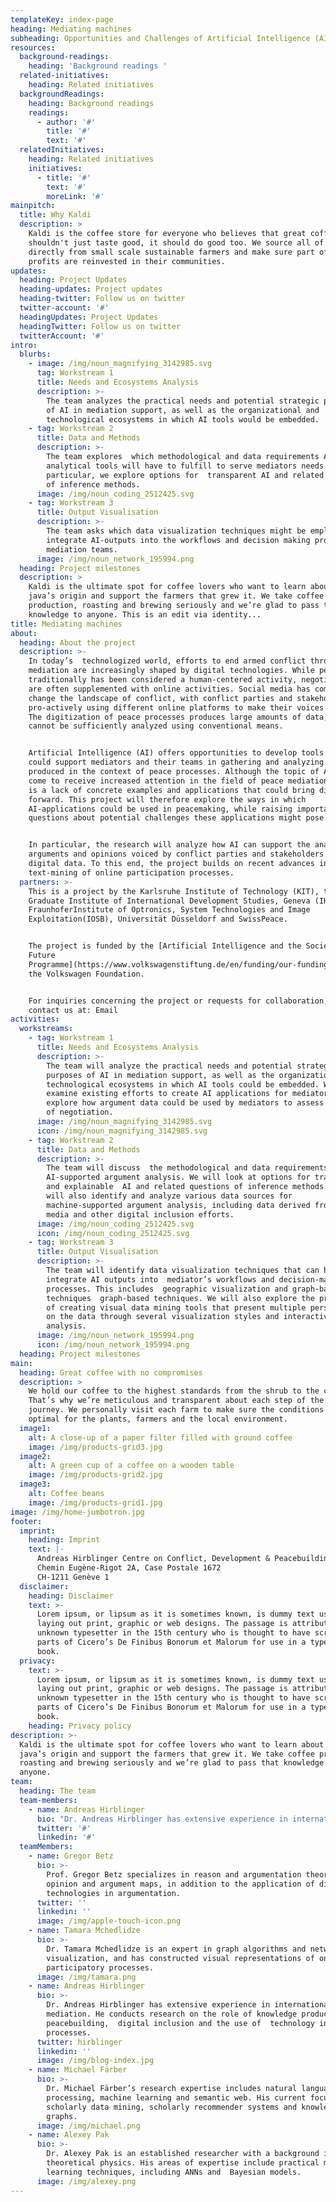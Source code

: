 ```yaml
---
templateKey: index-page
heading: Mediating machines
subheading: Opportunities and Challenges of Artificial Intelligence (AI) in Peacemaking
resources:
  background-readings:
    heading: 'Background readings '
  related-initiatives:
    heading: Related initiatives
  backgroundReadings:
    heading: Background readings
    readings:
      - author: '#'
        title: '#'
        text: '#'
  relatedInitiatives:
    heading: Related initiatives
    initiatives:
      - title: '#'
        text: '#'
        moreLink: '#'
mainpitch:
  title: Why Kaldi
  description: >
    Kaldi is the coffee store for everyone who believes that great coffee
    shouldn't just taste good, it should do good too. We source all of our beans
    directly from small scale sustainable farmers and make sure part of the
    profits are reinvested in their communities.
updates:
  heading: Project Updates
  heading-updates: Project updates
  heading-twitter: Follow us on twitter
  twitter-account: '#'
  headingUpdates: Project Updates
  headingTwitter: Follow us on twitter
  twitterAccount: '#'
intro:
  blurbs:
    - image: /img/noun_magnifying_3142985.svg
      tag: Workstream 1
      title: Needs and Ecosystems Analysis
      description: >-
        The team analyzes the practical needs and potential strategic purposes
        of AI in mediation support, as well as the organizational and
        technological ecosystems in which AI tools would be embedded. 
    - tag: Workstream 2
      title: Data and Methods
      description: >-
        The team explores  which methodological and data requirements AI-driven
        analytical tools will have to fulfill to serve mediators needs. In
        particular, we explore options for  transparent AI and related questions
        of inference methods.
      image: /img/noun_coding_2512425.svg
    - tag: Workstream 3
      title: Output Visualisation
      description: >-
        The team asks which data visualization techniques might be employed to
        integrate AI-outputs into the workflows and decision making processes of
        mediation teams.
      image: /img/noun_network_195994.png
  heading: Project milestones
  description: >
    Kaldi is the ultimate spot for coffee lovers who want to learn about their
    java’s origin and support the farmers that grew it. We take coffee
    production, roasting and brewing seriously and we’re glad to pass that
    knowledge to anyone. This is an edit via identity...
title: Mediating machines
about:
  heading: About the project
  description: >-
    In today’s  technologized world, efforts to end armed conflict through
    mediation are increasingly shaped by digital technologies. While peacemaking
    traditionally has been considered a human-centered activity, negotiations
    are often supplemented with online activities. Social media has come to
    change the landscape of conflict, with conflict parties and stakeholders
    pro-actively using different online platforms to make their voices heard.
    The digitization of peace processes produces large amounts of data, which
    cannot be sufficiently analyzed using conventional means.


    Artificial Intelligence (AI) offers opportunities to develop tools that
    could support mediators and their teams in gathering and analyzing the data
    produced in the context of peace processes. Although the topic of AI has
    come to receive increased attention in the field of peace mediation, there
    is a lack of concrete examples and applications that could bring discussions
    forward. This project will therefore explore the ways in which
    AI-applications could be used in peacemaking, while raising important
    questions about potential challenges these applications might pose.


    In particular, the research will analyze how AI can support the analysis of
    arguments and opinions voiced by conflict parties and stakeholders in
    digital data. To this end, the project builds on recent advances in
    text-mining of online participation processes.
  partners: >-
    This is a project by the Karlsruhe Institute of Technology (KIT), the
    Graduate Institute of International Development Studies, Geneva (IHEID), the
    FraunhoferInstitute of Optronics, System Technologies and Image
    Exploitation(IOSB), Universität Düsseldorf and SwissPeace.


    The project is funded by the [Artificial Intelligence and the Society of the
    Future
    Programme](https://www.volkswagenstiftung.de/en/funding/our-funding-portfolio-at-a-glance/artificial-intelligence-and-the-society-of-the-future)of
    the Volkswagen Foundation.


    For inquiries concerning the project or requests for collaboration, please
    contact us at: Email
activities:
  workstreams:
    - tag: Workstream 1
      title: Needs and Ecosystems Analysis
      description: >-
        The team will analyze the practical needs and potential strategic
        purposes of AI in mediation support, as well as the organizational and
        technological ecosystems in which AI tools could be embedded. We will
        examine existing efforts to create AI applications for mediators and
        explore how argument data could be used by mediators to assess dynamics
        of negotiation. 
      image: /img/noun_magnifying_3142985.svg
      icon: /img/noun_magnifying_3142985.svg
    - tag: Workstream 2
      title: Data and Methods
      description: >-
        The team will discuss  the methodological and data requirements of
        AI-supported argument analysis. We will look at options for transparent
        and explainable  AI and related questions of inference methods. The team
        will also identify and analyze various data sources for
        machine-supported argument analysis, including data derived from social
        media and other digital inclusion efforts.
      image: /img/noun_coding_2512425.svg
      icon: /img/noun_coding_2512425.svg
    - tag: Workstream 3
      title: Output Visualisation
      description: >-
        The team will identify data visualization techniques that can help 
        integrate AI outputs into  mediator’s workflows and decision-making
        processes. This includes  geographic visualization and graph-based
        techniques  graph-based techniques. We will also explore the prospects
        of creating visual data mining tools that present multiple perspectives
        on the data through several visualization styles and interactive data
        analysis.
      image: /img/noun_network_195994.png
      icon: /img/noun_network_195994.png
  heading: Project milestones
main:
  heading: Great coffee with no compromises
  description: >
    We hold our coffee to the highest standards from the shrub to the cup.
    That’s why we’re meticulous and transparent about each step of the coffee’s
    journey. We personally visit each farm to make sure the conditions are
    optimal for the plants, farmers and the local environment.
  image1:
    alt: A close-up of a paper filter filled with ground coffee
    image: /img/products-grid3.jpg
  image2:
    alt: A green cup of a coffee on a wooden table
    image: /img/products-grid2.jpg
  image3:
    alt: Coffee beans
    image: /img/products-grid1.jpg
image: /img/home-jumbotron.jpg
footer:
  imprint:
    heading: Imprint
    text: |-
      Andreas Hirblinger Centre on Conflict, Development & Peacebuilding (CCDP)
      Chemin Eugène-Rigot 2A, Case Postale 1672
      CH-1211 Genève 1
  disclaimer:
    heading: Disclaimer
    text: >-
      Lorem ipsum, or lipsum as it is sometimes known, is dummy text used in
      laying out print, graphic or web designs. The passage is attributed to an
      unknown typesetter in the 15th century who is thought to have scrambled
      parts of Cicero’s De Finibus Bonorum et Malorum for use in a type specimen
      book.
  privacy:
    text: >-
      Lorem ipsum, or lipsum as it is sometimes known, is dummy text used in
      laying out print, graphic or web designs. The passage is attributed to an
      unknown typesetter in the 15th century who is thought to have scrambled
      parts of Cicero’s De Finibus Bonorum et Malorum for use in a type specimen
      book.
    heading: Privacy policy
description: >-
  Kaldi is the ultimate spot for coffee lovers who want to learn about their
  java’s origin and support the farmers that grew it. We take coffee production,
  roasting and brewing seriously and we’re glad to pass that knowledge to
  anyone.
team:
  heading: The team
  team-members:
    - name: Andreas Hirblinger
      bio: "Dr. Andreas Hirblinger has extensive experience in international peace mediation. He currently conducts \nresearch on digital inclusion \nand the role of technology in peace processes.\_"
      twitter: '#'
      linkedin: '#'
  teamMembers:
    - name: Gregor Betz
      bio: >-
        Prof. Gregor Betz specializes in reason and argumentation theory,
        opinion and argument maps, in addition to the application of digital
        technologies in argumentation. 
      twitter: ''
      linkedin: ''
      image: /img/apple-touch-icon.png
    - name: Tamara Mchedlidze
      bio: >-
        Dr. Tamara Mchedlidze is an expert in graph algorithms and network
        visualization, and has constructed visual representations of online
        participatory processes. 
      image: /img/tamara.png
    - name: Andreas Hirblinger
      bio: >-
        Dr. Andreas Hirblinger has extensive experience in international peace
        mediation. He conducts research on the role of knowledge production in
        peacebuilding,  digital inclusion and the use of  technology in peace
        processes. 
      twitter: hirblinger
      linkedin: ''
      image: /img/blog-index.jpg
    - name: Michael Färber
      bio: >-
        Dr. Michael Färber’s research expertise includes natural language
        processing, machine learning and semantic web. His current focus is on
        scholarly data mining, scholarly recommender systems and knowledge
        graphs.
      image: /img/michael.png
    - name: Alexey Pak
      bio: >-
        Dr. Alexey Pak is an established researcher with a background in
        theoretical physics. His areas of expertise include practical machine
        learning techniques, including ANNs and  Bayesian models.
      image: /img/alexey.png
---
```

